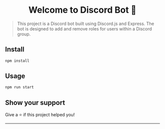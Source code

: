 <h1 align="center">Welcome to Discord Bot 👋</h1>
<p>
</p>

> This project is a Discord bot built using Discord.js and Express. The bot is designed to add and remove roles for users within a Discord group.

## Install

```sh
npm install
```

## Usage

```sh
npm run start
```

## Show your support

Give a ⭐️ if this project helped you!

---
